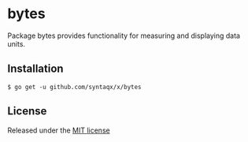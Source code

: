 # bytes

[license]: http://syntaqx.com/license/

Package bytes provides functionality for measuring and displaying data units.

## Installation

```
$ go get -u github.com/syntaqx/x/bytes
```

## License

Released under the [MIT license][license]

